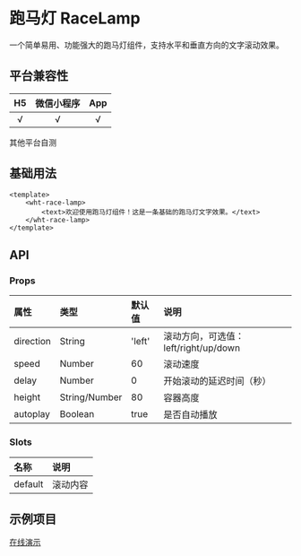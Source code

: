 # 跑马灯 RaceLamp

一个简单易用、功能强大的跑马灯组件，支持水平和垂直方向的文字滚动效果。

## 平台兼容性
| H5 | 微信小程序 | App |
|:--:|:--:|:--:|
| √ | √ | √ |

其他平台自测

## 基础用法

```vue
<template>
    <wht-race-lamp>
        <text>欢迎使用跑马灯组件！这是一条基础的跑马灯文字效果。</text>
    </wht-race-lamp>
</template>
```

## API

### Props

| 属性 | 类型 | 默认值 | 说明 |
|:--|:--|:--|:--|
| direction | String | 'left' | 滚动方向，可选值：left/right/up/down |
| speed | Number | 60 | 滚动速度 |
| delay | Number | 0 | 开始滚动的延迟时间（秒） |
| height | String/Number | 80 | 容器高度 |
| autoplay | Boolean | true | 是否自动播放 |

### Slots

| 名称 | 说明 |
|:--|:--|
| default | 滚动内容 |

## 示例项目
[在线演示](https://ext.dcloud.net.cn/plugin?name=wht-race-lamp)
